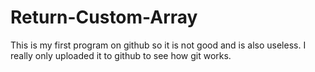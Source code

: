 # Return-Custom-Array
This is my first program on github so it is not good and is also useless. I really only uploaded it to github to see how git works.
